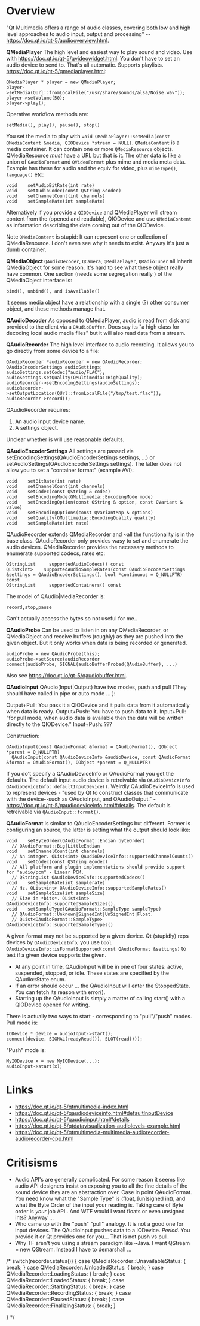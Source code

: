 # Overview
"Qt Multimedia offers a range of audio classes, covering both low and high level approaches to audio input, output and processing" -- https://doc.qt.io/qt-5/audiooverview.html.

**QMediaPlayer**
The high level and easiest way to play sound and video. Use with https://doc.qt.io/qt-5/qvideowidget.html. You don't have to set an audio device to send to. That's all automatic. Supports playlists. https://doc.qt.io/qt-5/qmediaplayer.html:

    QMediaPlayer * player = new QMediaPlayer;
    player->setMedia(QUrl::fromLocalFile("/usr/share/sounds/alsa/Noise.wav"));
    player->setVolume(50);
    player->play();

Operative workflow methods are:

    setMedia(), play(), pause(), stop()

You set the media to play with `void QMediaPlayer::setMedia(const QMediaContent &media, QIODevice *stream = NULL)`. `QMediaContent` is a media container. It can contain one or more `QMediaResource` objects. QMediaResource *must* have a URL but that is it. The other data is like a union of `QAudioFormat` and `QVideoFormat` plus mime and media meta data. Example has these for audio and the equiv for video, plus `mimeType()`, `language()` etc:

    void 	setAudioBitRate(int rate)
    void 	setAudioCodec(const QString &codec)
    void 	setChannelCount(int channels)
    void 	setSampleRate(int sampleRate)

Alternatively if you provide a `QIODevice` and QMediaPlayer will stream content from the (opened and readable), QIODevice and use `QMediaContent` as information describing the data coming out of the QIODevice.

Note `QMediaContent` is stupid: It can represent one or collection of QMediaResource. I don't even see why it needs to exist. Anyway it's just a dumb container.

**QMediaObject**
`QAudioDecoder`, `QCamera`, `QMediaPlayer`, `QRadioTuner` all inherit QMediaObject for some reason. It's hard to see what these object really have common. One section (needs some segregation really ) of the QMediaObject interface is:

    bind(), unbind(), and isAvailable()

It seems media object have a relationship with a single (?) other consumer object, and these methods manage that.

**QAudioDecoder**
As opposed to QMediaPlayer, audio is read from disk and provided to the client via a `QAudioBuffer`. Docs say its "a high class for decoding local audio media files" but it will also read data from a stream.

**QAudioRecorder**
The high level interface to audio recording. It allows you to go directly from some device to a file:

    QAudioRecorder *audioRecorder = new QAudioRecorder;
    QAudioEncoderSettings audioSettings;
    audioSettings.setCodec("audio/FLAC");
    audioSettings.setQuality(QMultimedia::HighQuality);
    audioRecorder->setEncodingSettings(audioSettings);
    audioRecorder->setOutputLocation(QUrl::fromLocalFile("/tmp/test.flac"));
    audioRecorder->record();

QAudioRecorder requires:

  1. An audio input device name.
  2. A settings object.

Unclear whether is will use reasonable defaults.

**QAudioEncoderSettings** All settings are passed via setEncodingSettings(QAudioEncoderSettings settings, ...) or setAudioSettings(QAudioEncoderSettings settings). The latter does not allow you to set a "container format" (example AVI):

    void	setBitRate(int rate)
    void	setChannelCount(int channels)
    void	setCodec(const QString & codec)
    void	setEncodingMode(QMultimedia::EncodingMode mode)
    void	setEncodingOption(const QString & option, const QVariant & value)
    void	setEncodingOptions(const QVariantMap & options)
    void	setQuality(QMultimedia::EncodingQuality quality)
    void	setSampleRate(int rate)

QAudioRecorder extends QMediaRecorder and ~all the functionality is in the base class. QAudioRecorder only provides wasy to set and enumerate the audio devices. QMediaRecorder provides the necessary methods to enumerate supported codecs, rates etc:

    QStringList 	supportedAudioCodecs() const
    QList<int> 	  supportedAudioSampleRates(const QAudioEncoderSettings &settings = QAudioEncoderSettings(), bool *continuous = Q_NULLPTR) const
    QStringList 	supportedContainers() const

The model of QAudio|MediaRecorder is:

    record,stop,pause

Can't actually access the bytes so not useful for me..

**QAudioProbe**
Can be used to listen in on any QMediaRecorder, or QMediaObject and receive buffers (roughly) as they are pushed into the given object. But it only works when data is being recorded or generated.

    audioProbe = new QAudioProbe(this);
    audioProbe->setSource(audioRecorder
    connect(audioProbe, SIGNAL(audioBufferProbed(QAudioBuffer), ...)

Also see https://doc.qt.io/qt-5/qaudiobuffer.html.

**QAudioInput**
QAudio(Input|Output) have two modes, push and pull (They should have called in pipe or auto mode ...
):

  Output+Pull: You pass it a QIODevice and it pulls data from it automatically when data is ready.
  Output+Push: You have to push data to it.
  Input+Pull: "for pull mode, when audio data is available then the data will be written directly to the QIODevice."
  Input+Push: ???

Construction:

    QAudioInput(const QAudioFormat &format = QAudioFormat(), QObject *parent = Q_NULLPTR)
	  QAudioInput(const QAudioDeviceInfo &audioDevice, const QAudioFormat &format = QAudioFormat(), QObject *parent = Q_NULLPTR)

If you do't specify a QAudioDeviceInfo or QAudioFormat you get the defaults. The default input audio device is retreivable via `QAudioDeviceInfo QAudioDeviceInfo::defaultInputDevice()`. Weirdly QAudioDeviceInfo is used to represent devices - "used by Qt to construct classes that communicate with the device--such as QAudioInput, and QAudioOutput." - https://doc.qt.io/qt-5/qaudiodeviceinfo.html#details. The default is retreivable via `QAudioInput::format()`.

**QAudioFormat** is similar to QAudioEncoderSettings but different. Former is configuring an source, the latter is setting what the output should look like:

    void 	setByteOrder(QAudioFormat::Endian byteOrder)
      // QAudioFormat::Big|LittleEndian
    void 	setChannelCount(int channels)
      // An integer. QList<int> QAudioDeviceInfo::supportedChannelCounts()
    void 	setCodec(const QString &codec)
      // All platform and plugin implementations should provide support for "audio/pcm" - Linear PCM.
      // QStringList QAudioDeviceInfo::supportedCodecs()
    void 	setSampleRate(int samplerate)
      // Hz. QList<int> QAudioDeviceInfo::supportedSampleRates()
    void 	setSampleSize(int sampleSize)
      // Size in *bits*. QList<int> QAudioDeviceInfo::supportedSampleSizes().
    void 	setSampleType(QAudioFormat::SampleType sampleType)
      // QAudioFormat::Unknown|SignedInt|UnSignedInt|Float.
      // QList<QAudioFormat::SampleType> QAudioDeviceInfo::supportedSampleTypes()

A given format may not be supported by a given device. Qt (stupidly) reps devices by `QAudioDeviceInfo`; you use `bool QAudioDeviceInfo::isFormatSupported(const QAudioFormat &settings)` to test if a given device supports the given.

  + At any point in time, QAudioInput will be in one of four states: active, suspended, stopped, or idle. These states are specified by the QAudio::State enum.
  + If an error should occur ... the QAudioInput will enter the StoppedState. You can fetch its reason with error().
  + Starting up the QAudioInput is simply a matter of calling start() with a QIODevice opened for writing.

There is actually two ways to start - corresponding to "pull"/"push" modes. Pull mode is:

    IODevice * device = audioInput->start();
    connect(device, SIGNAL(readyRead()), SLOT(read()));

"Push" mode is:

    MyIODevice x = new MyIODevice(...);
    audioInput->start(x);


# Links

  + https://doc.qt.io/qt-5/qtmultimedia-index.html
  + https://doc.qt.io/qt-5/qaudiodeviceinfo.html#defaultInputDevice
  + https://doc.qt.io/qt-5/qaudioinput.html#details
  + https://doc.qt.io/qt-5/qtdatavisualization-audiolevels-example.html
  + https://doc.qt.io/qt-5/qtmultimedia-multimedia-audiorecorder-audiorecorder-cpp.html


# Critisisms

  + Audio API's are generally complicated. For some reason it seems like audio API designers insist on exposing you to all the fine details of the sound device they are an abstraction over. Case in point QAudioFormat. You need know what the "Sample Type" is (float, [un]signed int), and what the Byte Order of the input your reading is. Taking care of Byte order is *your* job API.. And WTF would I want floats or even unsigned ints? Anyway ...
  + Who came up with the  "push" "pull" analogy. It is not a good one for input devices. The QAudioInput pushes data to a IODevice. *Period*. You provide it or Qt provides one for you... That is not push vs pull.
  + Why TF aren't you using a stream paradigm like ~Java. I want QStream<AudioSample> =  new QStream<AudioSample>. Instead I have to demarshall ...


  /*
         switch(recorder.status()) {
    case QMediaRecorder::UnavailableStatus: {
        break;
    }
    case QMediaRecorder::UnloadedStatus: {
        break;
    }
    case QMediaRecorder::LoadingStatus: {
        break;
    }
    case QMediaRecorder::LoadedStatus: {
        break;
    }
    case QMediaRecorder::StartingStatus: {
        break;
    }
    case QMediaRecorder::RecordingStatus: {
        break;
    }
    case QMediaRecorder::PausedStatus: {
        break;
    }
    case QMediaRecorder::FinalizingStatus: {
        break;
    }

}
*/
